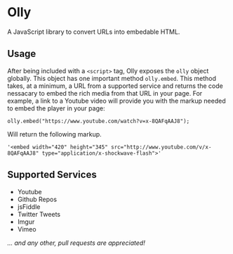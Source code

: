 Olly
====

A JavaScript library to convert URLs into embedable HTML.

Usage
-----
After being included with a `<script>` tag, Olly exposes the `olly` object globally. This object has one important method `olly.embed`. This method takes, at a minimum, a URL from a supported service and returns the code nessacary to embed the rich media from that URL in your page. For example, a link to a Youtube video will provide you with the markup needed to embed the player in your page:

    olly.embed("https://www.youtube.com/watch?v=x-8QAFqAAJ8");
    
Will return the following markup.

    '<embed width="420" height="345" src="http://www.youtube.com/v/x-8QAFqAAJ8" type="application/x-shockwave-flash">'
    
Supported Services
------------------
* Youtube
* Github Repos
* jsFiddle
* Twitter Tweets
* Imgur
* Vimeo




*... and any other, pull requests are appreciated!*